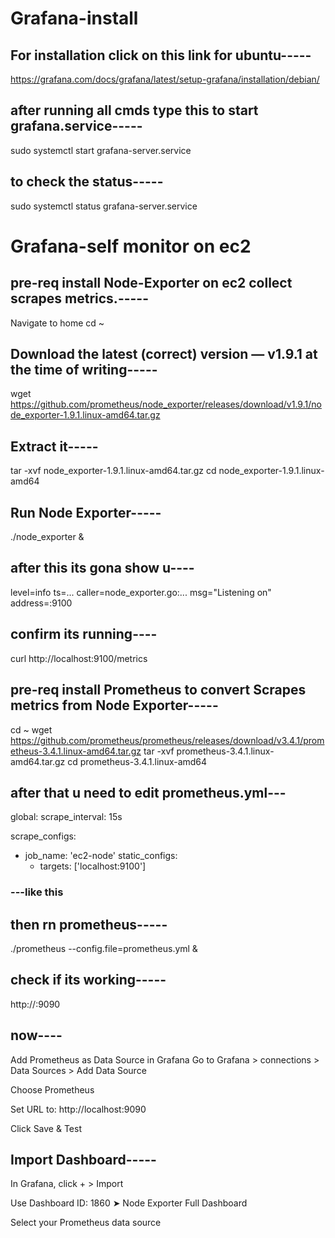 # Grafana-install

## For installation click on this link for ubuntu-----
https://grafana.com/docs/grafana/latest/setup-grafana/installation/debian/

## after running all cmds type this to start grafana.service-----
sudo systemctl start grafana-server.service 

## to check the status-----
sudo systemctl status grafana-server.service 

# Grafana-self monitor on ec2
## pre-req install Node-Exporter on ec2 collect scrapes metrics.-----
Navigate to home
cd ~

## Download the latest (correct) version — v1.9.1 at the time of writing-----
wget https://github.com/prometheus/node_exporter/releases/download/v1.9.1/node_exporter-1.9.1.linux-amd64.tar.gz

## Extract it-----
tar -xvf node_exporter-1.9.1.linux-amd64.tar.gz
cd node_exporter-1.9.1.linux-amd64

## Run Node Exporter-----
./node_exporter &
## after this its gona show u----
level=info ts=... caller=node_exporter.go:... msg="Listening on" address=:9100
## confirm its running----
curl http://localhost:9100/metrics

## pre-req install Prometheus to convert Scrapes metrics from Node Exporter-----
cd ~
wget https://github.com/prometheus/prometheus/releases/download/v3.4.1/prometheus-3.4.1.linux-amd64.tar.gz
tar -xvf prometheus-3.4.1.linux-amd64.tar.gz
cd prometheus-3.4.1.linux-amd64
## after that u need to edit prometheus.yml---
global:
  scrape_interval: 15s

scrape_configs:
  - job_name: 'ec2-node'
    static_configs:
      - targets: ['localhost:9100']
### ---like this
## then rn prometheus-----
./prometheus --config.file=prometheus.yml &
## check if its working-----
http://<your-ec2-ip>:9090
## now----
Add Prometheus as Data Source in Grafana
Go to Grafana > connections > Data Sources > Add Data Source

Choose Prometheus

Set URL to: http://localhost:9090

Click Save & Test
## Import Dashboard-----
In Grafana, click + > Import

Use Dashboard ID: 1860 
➤ Node Exporter Full Dashboard

Select your Prometheus data source

